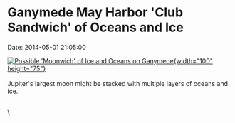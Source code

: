 Ganymede May Harbor \'Club Sandwich\' of Oceans and Ice
=======================================================

Date: 2014-05-01 21:05:00

[![Possible \'Moonwich\' of Ice and Oceans on
Ganymede](http://www.jpl.nasa.gov/images/jupiter/20140501/pia18005-226.jpg){width="100"
height="75"}](http://www.jpl.nasa.gov/news/news.cfm?release=2014-138&rn=news.xml&rst=4133)\
\
Jupiter\'s largest moon might be stacked with multiple layers of oceans
and ice.

\
\
